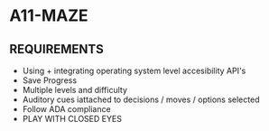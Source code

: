# A11-MAZE

## REQUIREMENTS
- Using + integrating operating system level accesibility API's
- Save Progress
- Multiple levels and difficulty
- Auditory cues iattached to decisions / moves / options selected
- Follow ADA compliance
- PLAY WITH CLOSED EYES
